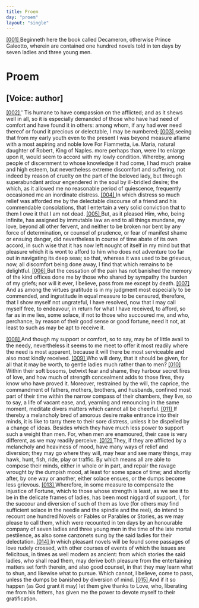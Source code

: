 ```yaml
---
title: Proem
day: "proem"
layout: "single"
---
```

<div>
 <argument>
  <p>
   <a href="{{ site.baseurl }}itDecameron/proem#p99990001">
    [001]
   </a>
   Beginneth here the book called Decameron, otherwise
	  Prince Galeotto, wherein are contained one hundred
	  novels told in ten days by seven ladies and three
	  young men.
  </p>
 </argument>
</div>
<div id="proem" who="author">
 <h1>
  Proem
 </h1>
 <p>
  <h2>
   [Voice: author]
  </h2>
 </p>
 <p>
  <a href="{{ site.baseurl }}itDecameron/proem#p99990002">
   [002]
  </a>
  '
  Tis
  humane to have compassion on the afflicted; and as it
	  shews well in all, so it is especially demanded of those who have had
	  need of comfort and have found it in others: among whom, if any
	  had ever need thereof or found it precious or delectable, I may be
	  numbered;
  <a href="{{ site.baseurl }}itDecameron/proem#p99990003">
   [003]
  </a>
  seeing that from my early youth even to the present I
	  was beyond measure aflame with a most aspiring and noble love
  <note>
   For
	    Fiammetta,
   i.e.
   Maria, natural daughter of Robert, King of
	    Naples.
  </note>
  more perhaps than, were I to enlarge upon it, would seem to accord
	  with my lowly condition. Whereby, among people of discernment
	  to whose knowledge it had come, I had much praise and high
	  esteem, but nevertheless extreme discomfort and suffering, not indeed
	  by reason of cruelty on the part of the beloved lady, but through
	  superabundant ardour engendered in the soul by ill-bridled desire;
	  the which, as it allowed me no reasonable period of quiescence,
	  frequently occasioned me an inordinate distress.
  <a href="{{ site.baseurl }}itDecameron/proem#p99990004">
   [004]
  </a>
  In which distress
	  so much relief was afforded me by the delectable discourse of a friend
	  and his commendable consolations, that I entertain a very solid
	  conviction that to them I owe it that I am not dead.
  <a href="{{ site.baseurl }}itDecameron/proem#p99990005">
   [005]
  </a>
  But, as it
	  pleased Him, who, being infinite, has assigned by immutable law an
	  end to all things mundane, my love, beyond all other fervent, and
	  neither to be broken nor bent by any force of determination, or
	  counsel of prudence, or fear of manifest shame or ensuing danger,
  did nevertheless in course of time abate of its own accord, in such
	  wise that it has now left nought of itself in my mind but that
	  pleasure which it is wont to afford to him who does not adventure
	  too far out in navigating its deep seas; so that, whereas it was used
	  to be grievous, now, all discomfort being done away, I find that
	  which remains to be delightful.
  <a href="{{ site.baseurl }}itDecameron/proem#p99990006">
   [006]
  </a>
  But the cessation of the pain has
	  not banished the memory of the kind offices done me by those who
	  shared by sympathy the burden of my griefs; nor will it ever, I
	  believe, pass from me except by death.
  <a href="{{ site.baseurl }}itDecameron/proem#p99990007">
   [007]
  </a>
  And as among the virtues
	  gratitude is in my judgment most especially to be commended,
	  and ingratitude in equal measure to be censured, therefore, that I
	  show myself not ungrateful, I have resolved, now that I may call
	  myself free, to endeavour, in return for what I have received, to
	  afford, so far as in me lies, some solace, if not to those who succoured
	  me, and who, perchance, by reason of their good sense or good
	  fortune, need it not, at least to such as may be apt to receive it.
 </p>
 <p>
  <a href="{{ site.baseurl }}itDecameron/proem#p99990008">
   [008]
  </a>
  And though my support or comfort, so to say, may be of little
	  avail to the needy, nevertheless it seems to me meet to offer it most
	  readily where the need is most apparent, because it will there be
	  most serviceable and also most kindly received.
  <a href="{{ site.baseurl }}itDecameron/proem#p99990009">
   [009]
  </a>
  Who will deny, that
	  it should be given, for all that it may be worth, to gentle ladies
	  much rather than to men?
  <a href="{{ site.baseurl }}itDecameron/proem#p99990010">
   [010]
  </a>
  Within their soft bosoms, betwixt fear
	  and shame, they harbour secret fires of love, and how much of
	  strength concealment adds to those fires, they know who have proved
	  it. Moreover, restrained by the will, the caprice, the commandment
	  of fathers, mothers, brothers, and husbands, confined most part of
	  their time within the narrow compass of their chambers, they live,
	  so to say, a life of vacant ease, and, yearning and renouncing in the
	  same moment, meditate divers matters which cannot all be cheerful.
  <a href="{{ site.baseurl }}itDecameron/proem#p99990011">
   [011]
  </a>
  If thereby a melancholy bred of amorous desire make entrance into
	  their minds, it is like to tarry there to their sore distress, unless it be
	  dispelled by a change of ideas. Besides which they have much less
	  power to support such a weight than men. For, when men are
	  enamoured, their case is very different, as we may readily perceive.
  <a href="{{ site.baseurl }}itDecameron/proem#p99990012">
   [012]
  </a>
  They, if they are afflicted by a melancholy and heaviness of mood,
	  have many ways of relief and diversion; they may go where they
	  will, may hear and see many things, may hawk, hunt, fish, ride, play
	  or traffic. By which means all are able to compose their minds,
  either in whole or in part, and repair the ravage wrought by the
	  dumpish mood, at least for some space of time; and shortly after, by
	  one way or another, either solace ensues, or the dumps become less
	  grievous.
  <a href="{{ site.baseurl }}itDecameron/proem#p99990013">
   [013]
  </a>
  Wherefore, in some measure to compensate the injustice
	  of Fortune, which to those whose strength is least, as we see it to be
	  in the delicate frames of ladies, has been most niggard of support, I,
	  for the succour and diversion of such of them as love (for others
	  may find sufficient solace in the needle and the spindle and the reel),
	  do intend to recount one hundred Novels or Fables or Parables or
	  Stories, as we may please to call them, which were recounted in ten
	  days by an honourable company of seven ladies and three young men
	  in the time of the late mortal pestilence, as also some canzonets sung
	  by the said ladies for their delectation.
  <a href="{{ site.baseurl }}itDecameron/proem#p99990014">
   [014]
  </a>
  In which pleasant novels
	  will be found some passages of love rudely crossed, with other
	  courses of events of which the issues are felicitous, in times as well
	  modern as ancient: from which stories the said ladies, who shall read
	  them, may derive both pleasure from the entertaining matters set
	  forth therein, and also good counsel, in that they may learn what to
	  shun, and likewise what to pursue. Which cannot, I believe, come
	  to pass, unless the dumps be banished by diversion of mind.
  <a href="{{ site.baseurl }}itDecameron/proem#p99990015">
   [015]
  </a>
  And if
	  it so happen (as God grant it may) let them give thanks to Love,
	  who, liberating me from his fetters, has given me the power to
	  devote myself to their gratification.
 </p>
</div>